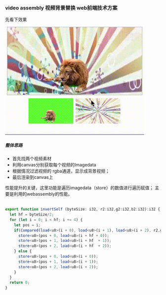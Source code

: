 ### video assembly 视频背景替换  web前端技术方案

先看下效果

![](./img/rst.gif)

##### 整体思路

- 首先找两个视频素材
- 利用canvas分别获取每个视频的Imagedata
- 根据情况过滤视频的 rgba通道，显示成背景视频；
- 最后渲染到canvas上 

性能提升的关键，这里功能是遍历imagedata（store）的数值进行遍历赋值；
主要是利用的webassembly的性能。

```typescript

export function invertSelf (byteSize: i32, r2:i32,g2:i32,b2:i32):i32 {
  let hf = byteSize/2;
  for (let i = 0; i < hf; i += 4) {
    let pos = i;
    if(Compared(load<u8>(i + 0), load<u8>(i + 1), load<u8>(i + 2), r2,g2,b2)) {
      store<u8>(pos + 0, load<u8>(i + hf + 0));
      store<u8>(pos + 1, load<u8>(i + hf  + 1));
      store<u8>(pos + 2, load<u8>(i + hf  + 2));
    } else {
      store<u8>(pos + 0, load<u8>(i + 0));
      store<u8>(pos + 1, load<u8>(i + 1));
      store<u8>(pos + 2, load<u8>(i + 2));
    }
  }
  return 0;
}

```